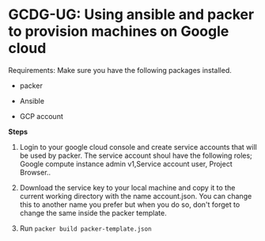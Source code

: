 # GCDG-UG: Using ansible and packer to provision machines on Google cloud #

Requirements:
Make sure you have the following packages installed.
- packer

- Ansible

- GCP account

**Steps**

1. Login to your google cloud console and create service accounts that will be used by packer. The service account shoul have the following roles; Google compute instance admin v1,Service account user, Project Browser..

2. Download the service key to your local machine and copy it to the current working directory with the name account.json. You can change this to another name you prefer but when you do so, don't forget to change the same inside the packer template.

3. Run `packer build packer-template.json`
